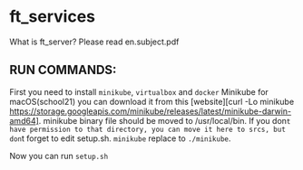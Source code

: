 # ft_services

What is ft_server? Please read en.subject.pdf

## RUN COMMANDS:
First you need to install ``minikube``, ``virtualbox`` and ``docker``
Minikube for macOS(school21) you can download it from this [website][curl -Lo minikube https://storage.googleapis.com/minikube/releases/latest/minikube-darwin-amd64].
minikube binary file should be moved to /usr/local/bin. If you don`t have permission to that directory, you can move it here to srcs, but don`t forget to edit setup.sh.
``minikube`` replace to ``./minikube``.

Now you can run ``setup.sh``
